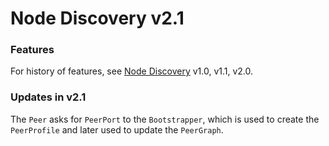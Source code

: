 # Node Discovery v2.1

### Features

For history of features, see [Node Discovery](https://github.com/sumantabose/go-p2p-blockchain/tree/master/node-discovery) v1.0, v1.1, v2.0.

### Updates in v2.1

The `Peer` asks for `PeerPort` to the `Bootstrapper`, which is used to create the `PeerProfile` and later used to update the `PeerGraph`.